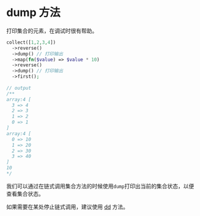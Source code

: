 # dump 方法

打印集合的元素，在调试时很有帮助。

```php
collect([1,2,3,4])
  ->reverse()
  ->dump() // 打印输出
  ->map(fn($value) => $value * 10)
  ->reverse()
  ->dump() // 打印输出
  ->first();
  
// output
/**
array:4 [
  3 => 4
  2 => 3
  1 => 2
  0 => 1
]
array:4 [
  0 => 10
  1 => 20
  2 => 30
  3 => 40
]
10
*/
```

我们可以通过在链式调用集合方法的时候使用`dump`打印出当前的集合状态，以便查看集合状态。

如果需要在某处停止链式调用，建议使用 [dd](/collections/dd.md) 方法。
